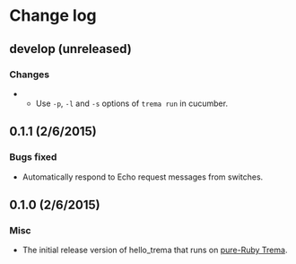 # Change log

## develop (unreleased)
### Changes
* * Use `-p`, `-l` and `-s` options of `trema run` in cucumber.


## 0.1.1 (2/6/2015)
### Bugs fixed
* Automatically respond to Echo request messages from switches.


## 0.1.0 (2/6/2015)
### Misc
* The initial release version of hello_trema that runs on [pure-Ruby Trema](https://github.com/trema/trema_ruby).
